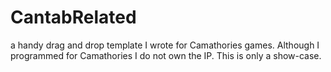 # CantabRelated
a handy drag and drop template I wrote for Camathories games. Although I programmed for Camathories I do not own the IP. This is only a show-case.
